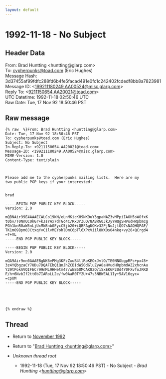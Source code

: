 ```yaml
---
layout: default
---
```


# 1992-11-18 - No Subject

## Header Data

From: Brad Huntting \<huntting<span>@</span>glarp.com\><br>
To: cypherpunks@toad.com (Eric Hughes)<br>
Message Hash: 3d37455af99fdfc288fd6b4fe5facad491e0fc1c242402fcdedf8bb8a7823981<br>
Message ID: \<199211180249.AA00524@misc.glarp.com\><br>
Reply To: \<9211150654.AA20021@toad.com\><br>
UTC Datetime: 1992-11-18 02:50:46 UTC<br>
Raw Date: Tue, 17 Nov 92 18:50:46 PST<br>

## Raw message

```
{% raw  %}From: Brad Huntting <huntting@glarp.com>
Date: Tue, 17 Nov 92 18:50:46 PST
To: cypherpunks@toad.com (Eric Hughes)
Subject: No Subject
In-Reply-To: <9211150654.AA20021@toad.com>
Message-ID: <199211180249.AA00524@misc.glarp.com>
MIME-Version: 1.0
Content-Type: text/plain



Please add me to the cypherpunks mailing lists.  Here are my
two public PGP keys if your interested:


brad

-----BEGIN PGP PUBLIC KEY BLOCK-----
Version: 2.0

mQBNAir99E4AAAECALCo19KN/eLnMKicKH9NK9uY3gpaNAZ3vMPpiIAOH5sWOfxK
t0bv/T0NnUC0kGr+kJsYAx7dTGc4C/Rx3rZuO/8ABRG0JkJyYWQgSHVudHRpbmcg
PGh1bnR0aW5nLjUxMkBnbGFycC5jb20+iQBFAgUQKv32PjNoJjtQO7sNAQHQPAF/
TK1mO9Bpm0JCtxqYvCilvMEYohlDmC6pTl6XPxViil8WXOs04nkq+vy26+QCrgd4
=T+VL
-----END PGP PUBLIC KEY BLOCK-----

-----BEGIN PGP PUBLIC KEY BLOCK-----
Version: 2.0

mQA9Air9nn0AAAEBgNK6vPMg3KFzZxuB4llRoKEOxJvlO/TE0NNObgpRFs+px45+
3z4YQbgzaCY7UDu7DQAFEbQiQnJhZCBIdW50dGluZyA8aHVudHRpbmdAZ2xhcnAu
Y29tPokAVQIFECr99nML9HHetm47/wEB6OMCAK82O/iSxEK6PzUd4Y0FXvfoJRKD
F/h+6NvbIf2tt0b7IARoLL2e/fw0AaR0TY2U+47s3NBWEAL1Iy+5AV16qyc=
=cpUM
-----END PGP PUBLIC KEY BLOCK-----





{% endraw %}
```

## Thread

+ Return to [November 1992](/archive/1992/11)

+ Return to "[Brad Huntting <huntting<span>@</span>glarp.com>](/author/brad_huntting_huntting_at_glarp_com_)"

+ _Unknown thread root_
  + 1992-11-18 (Tue, 17 Nov 92 18:50:46 PST) - No Subject - _Brad Huntting \<huntting@glarp.com\>_

